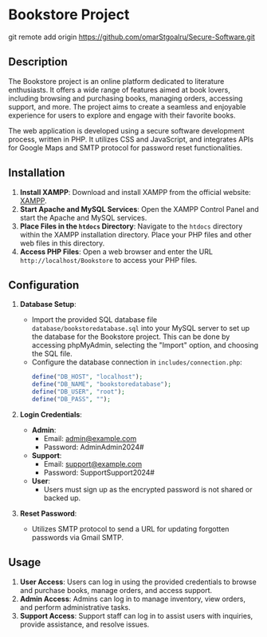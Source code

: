 # Bookstore Project
git remote add origin https://github.com/omarStgoalru/Secure-Software.git
## Description
The Bookstore project is an online platform dedicated to literature enthusiasts. It offers a wide range of features aimed at book lovers, including browsing and purchasing books, managing orders, accessing support, and more. The project aims to create a seamless and enjoyable experience for users to explore and engage with their favorite books.

The web application is developed using a secure software development process, written in PHP. It utilizes CSS and JavaScript, and integrates APIs for Google Maps and SMTP protocol for password reset functionalities.

## Installation

1. **Install XAMPP**: Download and install XAMPP from the official website: [XAMPP](https://www.apachefriends.org/index.html).
2. **Start Apache and MySQL Services**: Open the XAMPP Control Panel and start the Apache and MySQL services.
3. **Place Files in the `htdocs` Directory**: Navigate to the `htdocs` directory within the XAMPP installation directory. Place your PHP files and other web files in this directory.
4. **Access PHP Files**: Open a web browser and enter the URL `http://localhost/Bookstore` to access your PHP files.

## Configuration

1. **Database Setup**:
   - Import the provided SQL database file `database/bookstoredatabase.sql` into your MySQL server to set up the database for the Bookstore project. This can be done by accessing phpMyAdmin, selecting the "Import" option, and choosing the SQL file.
   - Configure the database connection in `includes/connection.php`:
     ```php
     define("DB_HOST", "localhost");
     define("DB_NAME", "bookstoredatabase");
     define("DB_USER", "root");
     define("DB_PASS", "");
     ```

2. **Login Credentials**:
   - **Admin**:
     - Email: admin@example.com
     - Password: AdminAdmin2024#
   - **Support**:
     - Email: support@example.com
     - Password: SupportSupport2024#
   - **User**:
     - Users must sign up as the encrypted password is not shared or backed up.

3. **Reset Password**:
   - Utilizes SMTP protocol to send a URL for updating forgotten passwords via Gmail SMTP.

## Usage

1. **User Access**: Users can log in using the provided credentials to browse and purchase books, manage orders, and access support.
2. **Admin Access**: Admins can log in to manage inventory, view orders, and perform administrative tasks.
3. **Support Access**: Support staff can log in to assist users with inquiries, provide assistance, and resolve issues.
